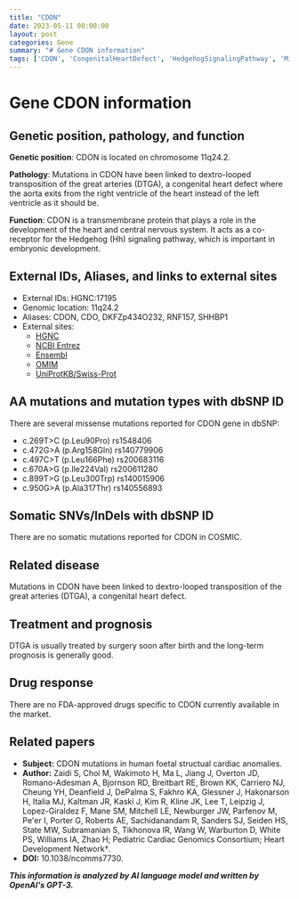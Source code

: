 ```yaml
---
title: "CDON"
date: 2023-05-11 00:00:00
layout: post
categories: Gene
summary: "# Gene CDON information"
tags: ['CDON', 'CongenitalHeartDefect', 'HedgehogSignalingPathway', 'MissenseMutations', 'DTGA', 'Surgery', 'Prognosis', 'DrugResponse']
---
```


# Gene CDON information

## Genetic position, pathology, and function
**Genetic position**: CDON is located on chromosome 11q24.2.

**Pathology**: Mutations in CDON have been linked to dextro-looped transposition of the great arteries (DTGA), a congenital heart defect where the aorta exits from the right ventricle of the heart instead of the left ventricle as it should be.

**Function**: CDON is a transmembrane protein that plays a role in the development of the heart and central nervous system. It acts as a co-receptor for the Hedgehog (Hh) signaling pathway, which is important in embryonic development.

## External IDs, Aliases, and links to external sites
- External IDs: HGNC:17195
- Genomic location: 11q24.2
- Aliases: CDON, CDO, DKFZp434O232, RNF157, SHHBP1
- External sites:
  - [HGNC]([Click](https://www.genenames.org/data/gene-symbol-report/#!/hgnc_id/HGNC:17195))
  - [NCBI Entrez]([Click](https://www.ncbi.nlm.nih.gov/gene/50937))
  - [Ensembl]([Click](https://www.ensembl.org/Homo_sapiens/Gene/Summary?db=core;g=ENSG00000149311;r=11:125183420-125289062))
  - [OMIM]([Click](https://www.omim.org/entry/608707))
  - [UniProtKB/Swiss-Prot]([Click](https://www.uniprot.org/uniprot/Q6ZN28))
  
## AA mutations and mutation types with dbSNP ID
There are several missense mutations reported for CDON gene in dbSNP:
- c.269T>C (p.Leu90Pro) rs1548406
- c.472G>A (p.Arg158Gln) rs140779906
- c.497C>T (p.Leu166Phe) rs200683116
- c.670A>G (p.Ile224Val) rs200611280
- c.899T>G (p.Leu300Trp) rs140015906
- c.950G>A (p.Ala317Thr) rs140556893

## Somatic SNVs/InDels with dbSNP ID
There are no somatic mutations reported for CDON in COSMIC.

## Related disease
Mutations in CDON have been linked to dextro-looped transposition of the great arteries (DTGA), a congenital heart defect. 

## Treatment and prognosis
DTGA is usually treated by surgery soon after birth and the long-term prognosis is generally good.

## Drug response
There are no FDA-approved drugs specific to CDON currently available in the market.

## Related papers
- **Subject:** CDON mutations in human foetal structual cardiac anomalies.
- **Author:** Zaidi S, Choi M, Wakimoto H, Ma L, Jiang J, Overton JD, Romano-Adesman A, Bjornson RD, Breitbart RE, Brown KK, Carriero NJ, Cheung YH, Deanfield J, DePalma S, Fakhro KA, Glessner J, Hakonarson H, Italia MJ, Kaltman JR, Kaski J, Kim R, Kline JK, Lee T, Leipzig J, Lopez-Giraldez F, Mane SM, Mitchell LE, Newburger JW, Parfenov M, Pe'er I, Porter G, Roberts AE, Sachidanandam R, Sanders SJ, Seiden HS, State MW, Subramanian S, Tikhonova IR, Wang W, Warburton D, White PS, Williams IA, Zhao H; Pediatric Cardiac Genomics Consortium; Heart Development Network†.
- **DOI:** 10.1038/ncomms7730.

**_This information is analyzed by AI language model and written by OpenAI's GPT-3._**